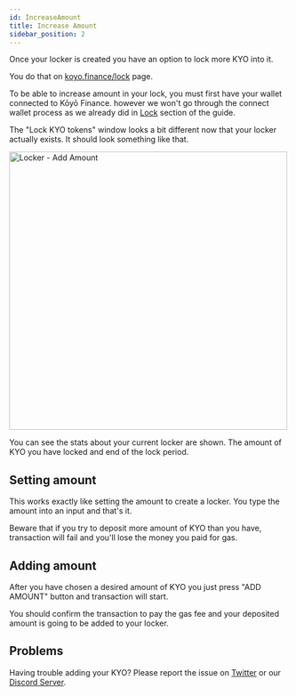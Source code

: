 ```yaml
---
id: IncreaseAmount
title: Increase Amount
sidebar_position: 2
---
```


Once your locker is created you have an option to lock more KYO into it.

You do that on [koyo.finance/lock](https://koyo.finance/lock) page.

To be able to increase amount in your lock, you must first have your wallet connected to Kōyō Finance. however we won't go through the connect wallet process as we already did in [Lock](http://localhost:3000/protocol/guide/Locker/Lock#connect-your-wallet) section of the guide.

The "Lock KYO tokens" window looks a bit different now that your locker actually exists. It should look something like that.

<img src="/img/guide/locker/locker-addAmount.png" alt="Locker - Add Amount" width="500" />

You can see the stats about your current locker are shown. The amount of KYO you have locked and end of the lock period.

## Setting amount

This works exactly like setting the amount to create a locker. You type the amount into an input and that's it.

Beware that if you try to deposit more amount of KYO than you have, transaction will fail and you'll lose the money you paid for gas.

## Adding amount

After you have chosen a desired amount of KYO you just press "ADD AMOUNT" button and transaction will start.

You should confirm the transaction to pay the gas fee and your deposited amount is going to be added to your locker.

## Problems

Having trouble adding your KYO? Please report the issue on [Twitter](https://twitter.com/KoyoFinance) or our [Discord Server](https://docs.koyo.finance/discord).
